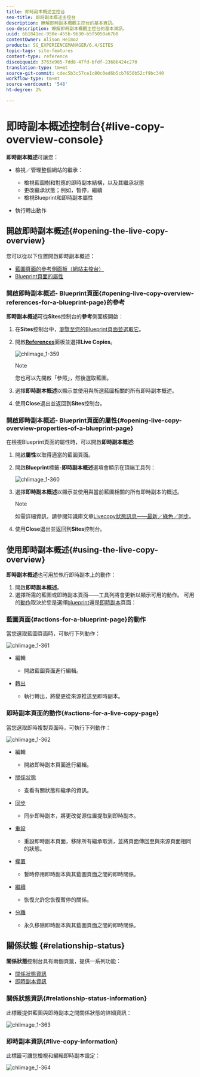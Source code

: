 ```yaml
---
title: 即時副本概述主控台
seo-title: 即時副本概述主控台
description: 瞭解即時副本概觀主控台的基本資訊。
seo-description: 瞭解即時副本概觀主控台的基本資訊。
uuid: 6b1841ec-950e-455b-9b30-b5f5050a67b8
contentOwner: Alison Heimoz
products: SG_EXPERIENCEMANAGER/6.4/SITES
topic-tags: site-features
content-type: reference
discoiquuid: 3763e985-7dd8-47fd-bfdf-2368b424c270
translation-type: tm+mt
source-git-commit: cdec5b3c57ce1c80c0ed6b5cb7650b52cf9bc340
workflow-type: tm+mt
source-wordcount: '548'
ht-degree: 2%

---
```



# 即時副本概述控制台{#live-copy-overview-console}

**即時副本概述**&#x200B;可讓您：

* 檢視／管理整個網站的繼承：

   * 檢視藍圖樹和對應的即時副本結構，以及其繼承狀態
   * 更改繼承狀態；例如，暫停，繼續
   * 檢視Blueprint和即時副本屬性

* 執行轉出動作

## 開啟即時副本概述{#opening-the-live-copy-overview}

您可以從以下位置開啟即時副本概述：

* [藍圖頁面的參考側面板（網站主控台）](#opening-live-copy-overview-references-for-a-blueprint-page)
* [Blueprint頁面的屬性](#opening-live-copy-overview-properties-of-a-blueprint-page)

### 開啟即時副本概述- Blueprint頁面{#opening-live-copy-overview-references-for-a-blueprint-page}的參考

**即時副本概述**&#x200B;可從&#x200B;**Sites**&#x200B;控制台的&#x200B;**參考**&#x200B;側面板開啟：

1. 在&#x200B;**Sites**&#x200B;控制台中，[瀏覽至您的Blueprint頁面並選取它](/help/sites-authoring/basic-handling.md#viewing-and-selecting-resources)。
1. 開啟&#x200B;**[References](/help/sites-authoring/basic-handling.md#references)**&#x200B;面板並選擇&#x200B;**Live Copies**。

   ![chlimage_1-359](assets/chlimage_1-359.png)

   >[!NOTE]
   >
   >您也可以先開啟「參照」，然後選取藍圖。

1. 選擇&#x200B;**即時副本概述**&#x200B;以顯示並使用與所選藍圖相關的所有即時副本概述。
1. 使用&#x200B;**Close**&#x200B;退出並返回到&#x200B;**Sites**&#x200B;控制台。

### 開啟即時副本概述- Blueprint頁面的屬性{#opening-live-copy-overview-properties-of-a-blueprint-page}

在檢視Blueprint頁面的屬性時，可以開啟&#x200B;**即時副本概述**:

1. 開啟&#x200B;**屬性**&#x200B;以取得適當的藍圖頁面。
1. 開啟&#x200B;**Blueprint**&#x200B;標籤-**即時副本概述**&#x200B;選項會顯示在頂端工具列：

   ![chlimage_1-360](assets/chlimage_1-360.png)

1. 選擇&#x200B;**即時副本概述**&#x200B;以顯示並使用與當前藍圖相關的所有即時副本的概述。

   >[!NOTE]
   >
   >如需詳細資訊，請參閱知識庫文章[Livecopy狀態訊息——最新／綠色／同步](https://helpx.adobe.com/experience-manager/kb/livecopy-status-message---up-to-date-green-in-sync.html)。

1. 使用&#x200B;**Close**&#x200B;退出並返回到&#x200B;**Sites**&#x200B;控制台。

## 使用即時副本概述{#using-the-live-copy-overview}

**即時副本概述**&#x200B;也可用於執行即時副本上的動作：

1. 開啟&#x200B;**即時副本概述**。
1. 選擇所需的藍圖或即時副本頁面——工具列將會更新以顯示可用的動作。 可用的[動作](/help/sites-administering/msm.md#terms-used)取決於您是選擇[blueprint](#actions-for-a-blueprint-page)還是[即時副本](#actions-for-a-live-copy-page)頁面：

### 藍圖頁面{#actions-for-a-blueprint-page}的動作

當您選取藍圖頁面時，可執行下列動作：

![chlimage_1-361](assets/chlimage_1-361.png)

* 編輯

   * 開啟藍圖頁面進行編輯。

* [轉出](/help/sites-administering/msm.md#rollout-and-synchronize)

   * 執行轉出，將變更從來源推送至即時副本。

### 即時副本頁面的動作{#actions-for-a-live-copy-page}

當您選取即時複製頁面時，可執行下列動作：

![chlimage_1-362](assets/chlimage_1-362.png)

* 編輯

   * 開啟即時副本頁面進行編輯。

* [關係狀態](#relationship-status)

   * 查看有關狀態和繼承的資訊。

* [同步](/help/sites-administering/msm.md#rollout-and-synchronize)

   * 同步即時副本，將更改從源位置提取到即時副本。

* [重設](/help/sites-administering/msm-livecopy.md#resetting-a-live-copy-page)

   * 重設即時副本頁面，移除所有繼承取消，並將頁面傳回至與來源頁面相同的狀態。

* [擱置](/help/sites-administering/msm.md#suspending-and-cancelling-inheritance-and-synchronization)

   * 暫時停用即時副本與其藍圖頁面之間的即時關係。

* [繼續](/help/sites-administering/msm-livecopy.md#resuming-inheritance-for-a-page)

   * 恢復允許您恢復暫停的關係。

* [分離](/help/sites-administering/msm.md#detaching-a-live-copy)

   * 永久移除即時副本與其藍圖頁面之間的即時關係。

## 關係狀態 {#relationship-status}

**關係狀態**&#x200B;控制台具有兩個頁籤，提供一系列功能：

* [關係狀態資訊](#relationship-status-information)
* [即時副本資訊](#live-copy-information)

### 關係狀態資訊{#relationship-status-information}

此標籤提供藍圖與即時副本之間關係狀態的詳細資訊：

![chlimage_1-363](assets/chlimage_1-363.png)

### 即時副本資訊{#live-copy-information}

此標籤可讓您檢視和編輯即時副本設定：

![chlimage_1-364](assets/chlimage_1-364.png)

